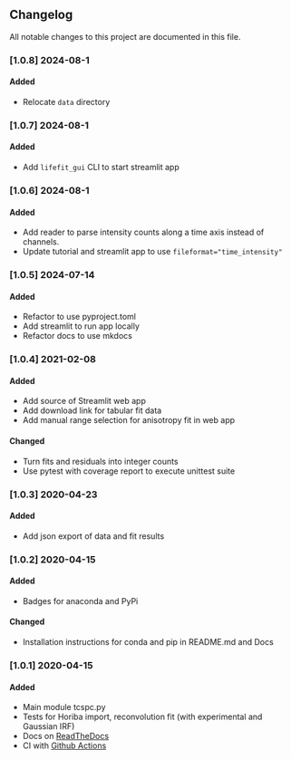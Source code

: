 ## Changelog
All notable changes to this project are documented in this file.

### [1.0.8] 2024-08-1
#### Added
- Relocate `data` directory

### [1.0.7] 2024-08-1
#### Added
- Add `lifefit_gui` CLI to start streamlit app

### [1.0.6] 2024-08-1
#### Added
- Add reader to parse intensity counts along a time axis instead of channels.
- Update tutorial and streamlit app to use `fileformat="time_intensity"`

### [1.0.5] 2024-07-14
#### Added
- Refactor to use pyproject.toml
- Add streamlit to run app locally
- Refactor docs to use mkdocs

### [1.0.4] 2021-02-08
#### Added
- Add source of Streamlit web app
- Add download link for tabular fit data
- Add manual range selection for anisotropy fit in web app

#### Changed
- Turn fits and residuals into integer counts
- Use pytest with coverage report to execute unittest suite

### [1.0.3] 2020-04-23
#### Added
- Add json export of data and fit results

### [1.0.2] 2020-04-15
#### Added
- Badges for anaconda and PyPi

#### Changed
- Installation instructions for conda and pip in README.md and Docs

### [1.0.1] 2020-04-15
#### Added
- Main module tcspc.py
- Tests for Horiba import, reconvolution fit (with experimental and Gaussian IRF)
- Docs on [ReadTheDocs](https://lifefit.readthedocs.io/en/latest/)
- CI with [Github Actions](https://github.com/fdsteffen/Lifefit/actions)

